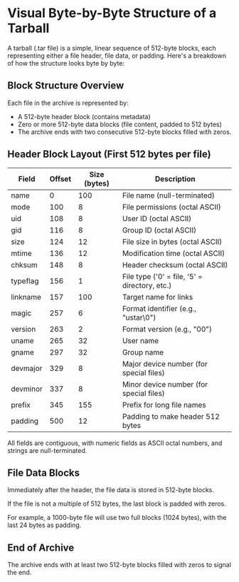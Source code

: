 # Visual Byte-by-Byte Structure of a Tarball

A tarball (.tar file) is a simple, linear sequence of 512-byte blocks, each representing either a file header, file data, or padding. Here's a breakdown of how the structure looks byte by byte:

## Block Structure Overview

Each file in the archive is represented by:
- A 512-byte header block (contains metadata)
- Zero or more 512-byte data blocks (file content, padded to 512 bytes)
- The archive ends with two consecutive 512-byte blocks filled with zeros.

## Header Block Layout (First 512 bytes per file)

| Field     | Offset | Size (bytes) | Description                                    |
|-----------|--------|--------------|------------------------------------------------|
| name      | 0      | 100         | File name (null-terminated)                    |
| mode      | 100    | 8           | File permissions (octal ASCII)                 |
| uid       | 108    | 8           | User ID (octal ASCII)                         |
| gid       | 116    | 8           | Group ID (octal ASCII)                        |
| size      | 124    | 12          | File size in bytes (octal ASCII)              |
| mtime     | 136    | 12          | Modification time (octal ASCII)               |
| chksum    | 148    | 8           | Header checksum (octal ASCII)                 |
| typeflag  | 156    | 1           | File type ('0' = file, '5' = directory, etc.) |
| linkname  | 157    | 100         | Target name for links                         |
| magic     | 257    | 6           | Format identifier (e.g., "ustar\0")          |
| version   | 263    | 2           | Format version (e.g., "00")                   |
| uname     | 265    | 32          | User name                                     |
| gname     | 297    | 32          | Group name                                    |
| devmajor  | 329    | 8           | Major device number (for special files)       |
| devminor  | 337    | 8           | Minor device number (for special files)       |
| prefix    | 345    | 155         | Prefix for long file names                    |
| padding   | 500    | 12          | Padding to make header 512 bytes              |

All fields are contiguous, with numeric fields as ASCII octal numbers, and strings are null-terminated.

## File Data Blocks

Immediately after the header, the file data is stored in 512-byte blocks.

If the file is not a multiple of 512 bytes, the last block is padded with zeros.

For example, a 1000-byte file will use two full blocks (1024 bytes), with the last 24 bytes as padding.

## End of Archive

The archive ends with at least two 512-byte blocks filled with zeros to signal the end.
